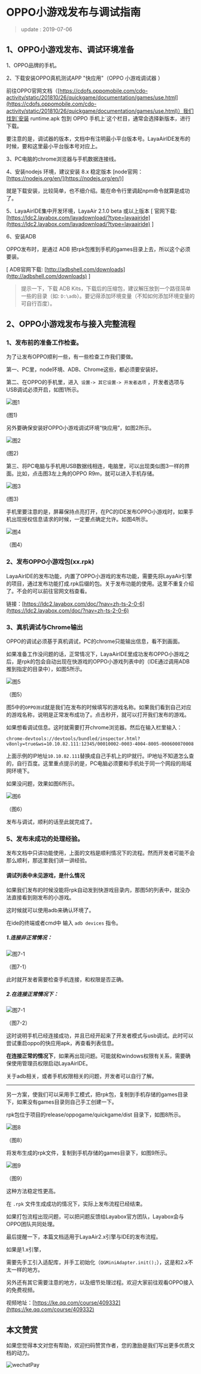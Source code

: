 # OPPO小游戏发布与调试指南

> update : 2019-07-06
>

## 1、OPPO小游戏发布、调试环境准备

1、OPPO品牌的手机。

2、下载安装OPPO真机测试APP "快应用"（OPPO 小游戏调试器 ）

前往OPPO官网文档（[https://cdofs.oppomobile.com/cdo-activity/static/201810/26/quickgame/documentation/games/use.html](https://cdofs.oppomobile.com/cdo-activity/static/201810/26/quickgame/documentation/games/use.html)）我们找到`安装 runtime.apk 包到 OPPO 手机上`这个栏目，通常会选择新版本，进行下载。

要注意的是，调试器的版本，文档中有注明最小平台版本号。LayaAirIDE发布的时候，要和这里最小平台版本号对应上。

3、PC电脑的chrome浏览器与手机数据连接线。

4、安装nodejs 环境，建议安装 8.x 稳定版本 [node官网：[https://nodejs.org/en/](https://nodejs.org/en/)]

就是下载安装，比较简单，也不细介绍。能在命令行里调起npm命令就算是成功了。

5、LayaAirIDE集中开发环境，LayaAir 2.1.0 beta 或以上版本 [ 官网下载: [https://ldc2.layabox.com/layadownload/?type=layaairide](https://ldc2.layabox.com/layadownload/?type=layaairide) ]

6、安装ADB

OPPO发布时，是通过 ADB 把rpk包推到手机的games目录上去，所以这个必须要装。

 [ ADB官网下载:  [http://adbshell.com/downloads](http://adbshell.com/downloads) ]

> 提示一下，下载 ADB Kits，下载后的压缩包，建议解压放到一个路径简单一些的目录（如: `D:\adb`）。要记得添加环境变量（不知如何添加环境变量的可自行百度）。
>

## 2、OPPO小游戏发布与接入完整流程	      

### 1、发布前的准备工作检查。

为了让发布OPPO顺利一些，有一些检查工作我们要做。

第一、PC里，node环境、ADB、Chrome这些，都必须要安装好。

第二、在OPPO的手机里，进入` 设置-> 其它设置-> 开发者选项` ，开发者选项与USB调试必须开启，如图1所示。

![图1](img/1.png) 

(图1)

另外要确保安装好OPPO小游戏调试环境“快应用”，如图2所示。

![图2](img/2.png) 

(图2)

第三、将PC电脑与手机用USB数据线相连，电脑里，可以出现类似图3一样的界面。比如，点击图3左上角的OPPO R9m，就可以进入手机存储。

![图3](img/3.png) 

(图3)

手机里要注意的是，屏幕保持点亮打开，在PC的IDE发布OPPO小游戏时，如果手机出现授权信息请求的时候，一定要点确定允许。如图4所示。

![图4](img/4.png) 

（图4）

### 2、发布OPPO小游戏包(xx.rpk)

LayaAirIDE的发布功能，内置了OPPO小游戏的发布功能，需要先将LayaAir引擎的项目，通过发布功能打成.rpk后缀的包。关于发布功能的使用。这里不重复介绍了。不会的可以前往官网文档查看。

链接：[https://ldc2.layabox.com/doc/?nav=zh-ts-2-0-6](https://ldc2.layabox.com/doc/?nav=zh-ts-2-0-6)

### 3、真机调试与Chrome输出

OPPO的调试必须基于真机调试，PC的chrome只能输出信息，看不到画面。

如果准备工作没问题的话，正常情况下，LayaAirIDE里成功发布OPPO小游戏之后，是rpk的包会自动出现在快游戏的OPPO小游戏列表中的（IDE通过调用ADB推到指定的目录中），如图5所示。

![图5](img/5.png) 

（图5）

图5中的`OPPO测试`就是我们在发布的时候填写的游戏名称。如果我们看到自己对应的游戏名称，说明是正常发布成功了。点击秒开，就可以打开我们发布的游戏。

如果想看调试信息。这时就需要打开chrome浏览器。然后在输入栏里输入：

```
chrome-devtools://devtools/bundled/inspector.html?v8only=true&ws=10.10.82.111:12345/00010002-0003-4004-8005-000600070008
```

上面示例的IP地址`10.10.82.111`替换成自己手机上的IP就行。IP地址不知道怎么查的，自行百度。这里重点提示的是，PC电脑必须要和手机处于同一个网段的局域网环境下。

如果没问题，效果如图6所示。

![图6](img/6.png) 

（图6）

发布与调试，顺利的话至此就完成了。

### 5、发布未成功的处理经验。

发布文档中只讲功能使用，上面的文档是顺利情况下的流程。然而开发者可能不会那么顺利，那这里我们讲一讲经验。

#### 调试列表中未见游戏，是什么情况

如果我们发布的时候没能将rpk自动发到快游戏目录内，那图5的列表中，就没办法直接看到刚发布的小游戏。

这时候就可以使用adb来确认环境了。

在ide的终端或者cmd中 输入 `adb devices` 指令。

##### 1.连接非正常情况：

![图7-1](img/7-1.png)  

（图7-1）

此时就开发者需要检查手机连接，和权限是否正确。

##### 2.在连接正常情况下：

![图7-1](img/7-2.png)  

（图7-2）

这时说明手机已经连接成功，并且已经开起来了开发者模式与usb调试。此时可以尝试重启oppo的快应用apk，再查看列表信息。

**在连接正常的情况下**，如果再出现问题。可能就和windows权限有关系，需要确保使用管理员权限启动LayaAirIDE。

关于adb相关，或者手机权限相关的问题，开发者可以自行了解。

------

另一方案，使我们可以采用手工模式，把rpk包，复制到手机存储的games目录下，如果没有games目录则自己手工创建一下。

rpk包位于项目的release/oppogame/quickgame/dist 目录下，如图8所示。

![图8](img/8.png)  

（图8）

将发布生成的rpk文件，复制到手机存储的games目录下，如图9所示。

![图9](img/9.png)  

（图9）

这种方法稳定性更高。

在  `.rpk` 文件生成成功的情况下，实际上发布流程已经结束。

如果打包流程出现问题，可以把问题反馈给Layabox官方团队，Layabox会与OPPO团队共同处理。

最后提醒一下，本篇文档适用于LayaAir2.x引擎与IDE的发布流程。

如果是1.x引擎，

需要先手工引入适配库，并手工初始化（`QGMiniAdapter.init();`），这是和2.x不太一样的地方。

另外还有其它需要注意的地方，以及细节处理过程。欢迎大家前往观看OPPO接入的免费视频。

视频地址：[https://ke.qq.com/course/409332](https://ke.qq.com/course/409332)

## 本文赞赏

如果您觉得本文对您有帮助，欢迎扫码赞赏作者，您的激励是我们写出更多优质文档的动力。

![wechatPay](../../../wechatPay.jpg)

